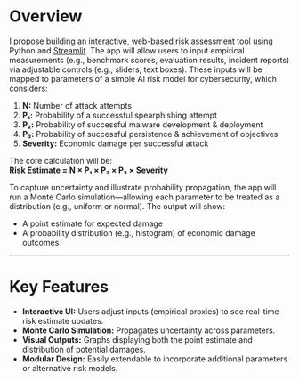 # Overview

I propose building an interactive, web-based risk assessment tool using Python and [Streamlit](https://streamlit.io/). The app will allow users to input empirical measurements (e.g., benchmark scores, evaluation results, incident reports) via adjustable controls (e.g., sliders, text boxes). These inputs will be mapped to parameters of a simple AI risk model for cybersecurity, which considers:

1. **N:** Number of attack attempts  
2. **P₁:** Probability of a successful spearphishing attempt  
3. **P₂:** Probability of successful malware development & deployment  
4. **P₃:** Probability of successful persistence & achievement of objectives  
5. **Severity:** Economic damage per successful attack  

The core calculation will be:  
**Risk Estimate = N × P₁ × P₂ × P₃ × Severity**

To capture uncertainty and illustrate probability propagation, the app will run a Monte Carlo simulation—allowing each parameter to be treated as a distribution (e.g., uniform or normal). The output will show:
- A point estimate for expected damage
- A probability distribution (e.g., histogram) of economic damage outcomes

---

# Key Features

- **Interactive UI:** Users adjust inputs (empirical proxies) to see real-time risk estimate updates.
- **Monte Carlo Simulation:** Propagates uncertainty across parameters.
- **Visual Outputs:** Graphs displaying both the point estimate and distribution of potential damages.
- **Modular Design:** Easily extendable to incorporate additional parameters or alternative risk models.
